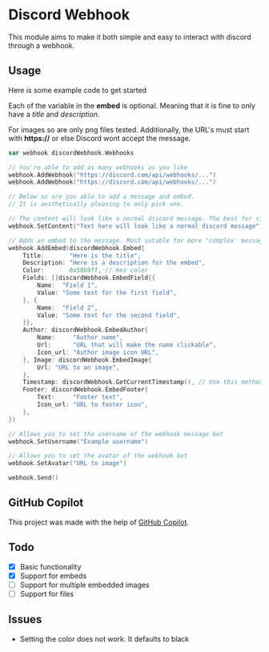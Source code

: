 # Discord Webhook

This module aims to make it both simple and easy to interact with discord through a webhook.


## Usage

Here is some example code to get started

Each of the variable in the **embed** is optional. 
Meaning that it is fine to only have a *title* and *description*.

For images so are only png files tested.
Additionally, the URL's must start with **https://** or else Discord wont accept the message.

```go
var webhook discordWebhook.Webhooks

// You're able to add as many webhooks as you like
webhook.AddWebhook("https://discord.com/api/webhooks/...")
webhook.AddWebhook("https://discord.com/api/webhooks/...")

// Below so are you able to add a message and embed. 
// It is aesthetically pleasing to only pick one.

// The content will look like a normal discord message. The best for simple messages
webhook.SetContent("Text here will look like a normal discord message")

// Adds an embed to the message. Most sutable for more 'complex' messages
webhook.AddEmbed(discordWebhook.Embed{
	Title:       "Here is the title",
	Description: "Here is a description for the embed",
	Color:       0x58b9ff, // Hex color
	Fields: []discordWebhook.EmbedField{{
		Name:  "Field 1",
		Value: "Some text for the first field",
	}, {
		Name:  "Field 2",
		Value: "Some text for the second field",
	}},
	Author: discordWebhook.EmbedAuthor{
		Name:     "Author name",
		Url:      "URL that will make the name clickable",
		Icon_url: "Author image icon URL",
	}, Image: discordWebhook.EmbedImage{
		Url: "URL to an image",
	},
	Timestamp: discordWebhook.GetCurrentTimestamp(), // Use this method to generate a timestamp for the current time
	Footer: discordWebhook.EmbedFooter{
		Text:     "Footer text",
		Icon_url: "URL to footer icon",
	},
})

// Allows you to set the username of the webhook message bot
webhook.SetUsername("Example username")

// Allows you to set the avatar of the webhook bot
webhook.SetAvatar("URL to image")

webhook.Send()
```

## GitHub Copilot

This project was made with the help of [GitHub Copilot](https://copilot.github.com/).

## Todo

- [X] Basic functionality
- [X] Support for embeds
- [ ] Support for multiple embedded images
- [ ] Support for files

## Issues

* Setting the color does not work. It defaults to black